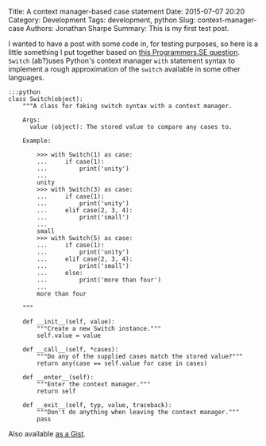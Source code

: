 Title: A context manager-based case statement
Date: 2015-07-07 20:20
Category: Development
Tags: development, python
Slug: context-manager-case
Authors: Jonathan Sharpe
Summary: This is my first test post.

I wanted to have a post with some code in, for testing purposes, so here is a little
something I put together based on [this Programmers.SE question][1]. `Switch` (ab?)uses
Python's context manager `with` statement syntax to implement a rough approximation
of the `switch` available in some other languages.

	:::python
	class Switch(object):
		"""A class for faking switch syntax with a context manager.

		Args:
		  value (object): The stored value to compare any cases to.

		Example:

			>>> with Switch(1) as case:
			...     if case(1):
			...         print('unity')
			...
			unity
			>>> with Switch(3) as case:
			...     if case(1):
			...         print('unity')
			...     elif case(2, 3, 4):
			...         print('small')
			...
			small
			>>> with Switch(5) as case:
			...     if case(1):
			...         print('unity')
			...     elif case(2, 3, 4):
			...         print('small')
			...     else:
			...         print('more than four')
			...
			more than four

		"""

		def __init__(self, value):
			"""Create a new Switch instance."""
			self.value = value

		def __call__(self, *cases):
			"""Do any of the supplied cases match the stored value?"""
			return any(case == self.value for case in cases)

		def __enter__(self):
			"""Enter the context manager."""
			return self

		def __exit__(self, typ, value, traceback):
			"""Don't do anything when leaving the context manager."""
			pass

Also available [as a Gist][2].

  [1]: http://programmers.stackexchange.com/questions/287218/i-wrote-a-python-switch-statement
  [2]: https://gist.github.com/textbook/5e83044f637fda1a63fe

